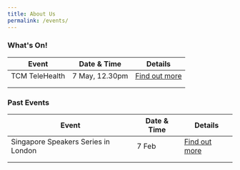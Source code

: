 ```yaml
---
title: About Us
permalink: /events/
---
```


### What's On!

| Event  | Date & Time | Details |
|---|---|---|
| TCM TeleHealth  | 7 May, 12.30pm  |  [Find out more](/events/may2020-tcmtelehealth.md) |
|   |   |   |
|   |   |   |

### Past Events

| Event  | Date & Time | Details |
|---|---|---|
| Singapore Speakers Series in London  | 7 Feb |  [Find out more](/events/ssslondon-feb2020.md) |
|   |   |   |
|   |   |   |
